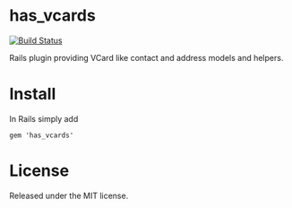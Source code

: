 has_vcards
==========

[![Build Status](https://secure.travis-ci.org/huerlisi/has_vcards.png)](http://travis-ci.org/huerlisi/has_vcards)

Rails plugin providing VCard like contact and address models and helpers.

Install
=======

In Rails simply add

    gem 'has_vcards'

License
=======

Released under the MIT license.
